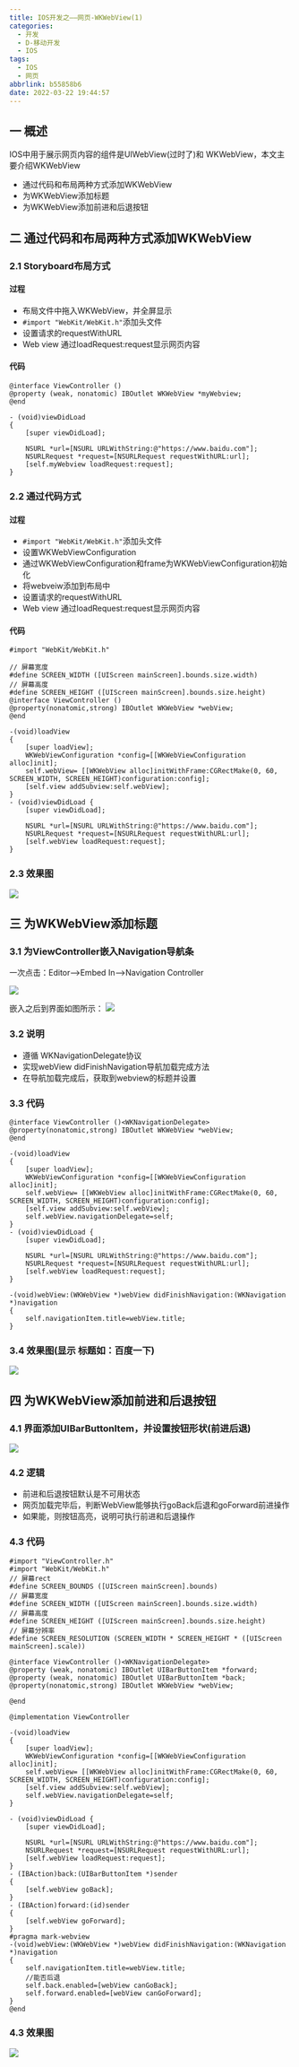 ```yaml
---
title: IOS开发之——网页-WKWebView(1)
categories:
  - 开发
  - D-移动开发
  - IOS
tags:
  - IOS
  - 网页
abbrlink: b55858b6
date: 2022-03-22 19:44:57
---
```

## 一 概述

IOS中用于展示网页内容的组件是UIWebView(过时了)和 WKWebView，本文主要介绍WKWebView

* 通过代码和布局两种方式添加WKWebView
* 为WKWebView添加标题
* 为WKWebView添加前进和后退按钮

<!--more-->

## 二 通过代码和布局两种方式添加WKWebView

### 2.1 Storyboard布局方式

#### 过程

* 布局文件中拖入WKWebView，并全屏显示
* `#import "WebKit/WebKit.h"`添加头文件 
* 设置请求的requestWithURL
* Web view 通过loadRequest:request显示网页内容

#### 代码

```
@interface ViewController ()
@property (weak, nonatomic) IBOutlet WKWebView *myWebview;
@end  

- (void)viewDidLoad 
{
    [super viewDidLoad];
    
    NSURL *url=[NSURL URLWithString:@"https://www.baidu.com"];
    NSURLRequest *request=[NSURLRequest requestWithURL:url];
    [self.myWebview loadRequest:request];    
}
```

### 2.2 通过代码方式

#### 过程

* `#import "WebKit/WebKit.h"`添加头文件 
* 设置WKWebViewConfiguration
* 通过WKWebViewConfiguration和frame为WKWebViewConfiguration初始化
* 将webveiw添加到布局中
* 设置请求的requestWithURL
* Web view 通过loadRequest:request显示网页内容

#### 代码

```
#import "WebKit/WebKit.h"

// 屏幕宽度
#define SCREEN_WIDTH ([UIScreen mainScreen].bounds.size.width)
// 屏幕高度
#define SCREEN_HEIGHT ([UIScreen mainScreen].bounds.size.height)
@interface ViewController ()
@property(nonatomic,strong) IBOutlet WKWebView *webView;
@end

-(void)loadView
{
    [super loadView];
    WKWebViewConfiguration *config=[[WKWebViewConfiguration alloc]init];
    self.webView= [[WKWebView alloc]initWithFrame:CGRectMake(0, 60, SCREEN_WIDTH, SCREEN_HEIGHT)configuration:config];
    [self.view addSubview:self.webView];    
}
- (void)viewDidLoad {
    [super viewDidLoad];
    
    NSURL *url=[NSURL URLWithString:@"https://www.baidu.com"];
    NSURLRequest *request=[NSURLRequest requestWithURL:url];
    [self.webView loadRequest:request];    
}
```

### 2.3 效果图

![][1]

## 三 为WKWebView添加标题

### 3.1 为ViewController嵌入Navigation导航条
一次点击：Editor——>Embed In——>Navigation Controller

![][2]

嵌入之后到界面如图所示：
![][3]

### 3.2 说明

* 遵循 WKNavigationDelegate协议
* 实现webView didFinishNavigation导航加载完成方法
* 在导航加载完成后，获取到webview的标题并设置

### 3.3 代码

```
@interface ViewController ()<WKNavigationDelegate>
@property(nonatomic,strong) IBOutlet WKWebView *webView;
@end

-(void)loadView
{
    [super loadView];
    WKWebViewConfiguration *config=[[WKWebViewConfiguration alloc]init];
    self.webView= [[WKWebView alloc]initWithFrame:CGRectMake(0, 60, SCREEN_WIDTH, SCREEN_HEIGHT)configuration:config];
    [self.view addSubview:self.webView];
    self.webView.navigationDelegate=self;
}
- (void)viewDidLoad {
    [super viewDidLoad];
    
    NSURL *url=[NSURL URLWithString:@"https://www.baidu.com"];
    NSURLRequest *request=[NSURLRequest requestWithURL:url];
    [self.webView loadRequest:request];
}

-(void)webView:(WKWebView *)webView didFinishNavigation:(WKNavigation *)navigation
{
    self.navigationItem.title=webView.title;
}
```

### 3.4 效果图(显示 标题如：百度一下)

![][4]



## 四 为WKWebView添加前进和后退按钮

### 4.1 界面添加UIBarButtonItem，并设置按钮形状(前进后退)

![][5]

### 4.2 逻辑

* 前进和后退按钮默认是不可用状态
* 网页加载完毕后，判断WebView能够执行goBack后退和goForward前进操作
* 如果能，则按钮高亮，说明可执行前进和后退操作

### 4.3 代码

```
#import "ViewController.h"
#import "WebKit/WebKit.h"
// 屏幕rect
#define SCREEN_BOUNDS ([UIScreen mainScreen].bounds)
// 屏幕宽度
#define SCREEN_WIDTH ([UIScreen mainScreen].bounds.size.width)
// 屏幕高度
#define SCREEN_HEIGHT ([UIScreen mainScreen].bounds.size.height)
// 屏幕分辨率
#define SCREEN_RESOLUTION (SCREEN_WIDTH * SCREEN_HEIGHT * ([UIScreen mainScreen].scale))

@interface ViewController ()<WKNavigationDelegate>
@property (weak, nonatomic) IBOutlet UIBarButtonItem *forward;
@property (weak, nonatomic) IBOutlet UIBarButtonItem *back;
@property(nonatomic,strong) IBOutlet WKWebView *webView;

@end

@implementation ViewController

-(void)loadView
{
    [super loadView];
    WKWebViewConfiguration *config=[[WKWebViewConfiguration alloc]init];
    self.webView= [[WKWebView alloc]initWithFrame:CGRectMake(0, 60, SCREEN_WIDTH, SCREEN_HEIGHT)configuration:config];
    [self.view addSubview:self.webView];
    self.webView.navigationDelegate=self;
}

- (void)viewDidLoad {
    [super viewDidLoad];
    
    NSURL *url=[NSURL URLWithString:@"https://www.baidu.com"];
    NSURLRequest *request=[NSURLRequest requestWithURL:url];
    [self.webView loadRequest:request];
}
- (IBAction)back:(UIBarButtonItem *)sender
{
    [self.webView goBack];
}
- (IBAction)forward:(id)sender
{
    [self.webView goForward];
}
#pragma mark-webview
-(void)webView:(WKWebView *)webView didFinishNavigation:(WKNavigation *)navigation
{
    self.navigationItem.title=webView.title;
    //能否后退
    self.back.enabled=[webView canGoBack];
    self.forward.enabled=[webView canGoForward];
}
@end
```

### 4.3 效果图
![][6]


[1]:https://fastly.jsdelivr.net/gh/pgzxc/cdn@master/blog-ios/ios-webview-01-webview-show.png
[2]:https://fastly.jsdelivr.net/gh/pgzxc/cdn@master/blog-ios/ios-webview-01-navigator-embed.png
[3]:https://fastly.jsdelivr.net/gh/pgzxc/cdn@master/blog-ios/ios-webview-01-navigator-embed-view.png
[4]:https://fastly.jsdelivr.net/gh/pgzxc/cdn@master/blog-ios/ios-webview-01-webview-title.png
[5]:https://fastly.jsdelivr.net/gh/pgzxc/cdn@master/blog-ios/ios-webview-01-barbutton-item-add.png
[6]:https://fastly.jsdelivr.net/gh/pgzxc/cdn@master/blog-ios/ios-webview-01-back-forward.gif

